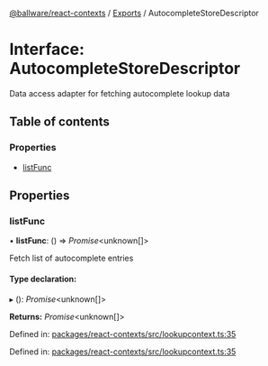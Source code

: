 [@ballware/react-contexts](../README.md) / [Exports](../modules.md) / AutocompleteStoreDescriptor

# Interface: AutocompleteStoreDescriptor

Data access adapter for fetching autocomplete lookup data

## Table of contents

### Properties

- [listFunc](autocompletestoredescriptor.md#listfunc)

## Properties

### listFunc

• **listFunc**: () => *Promise*<unknown[]\>

Fetch list of autocomplete entries

#### Type declaration:

▸ (): *Promise*<unknown[]\>

**Returns:** *Promise*<unknown[]\>

Defined in: [packages/react-contexts/src/lookupcontext.ts:35](https://github.com/ballware/ballware-client/blob/77ab18c/packages/react-contexts/src/lookupcontext.ts#L35)

Defined in: [packages/react-contexts/src/lookupcontext.ts:35](https://github.com/ballware/ballware-client/blob/77ab18c/packages/react-contexts/src/lookupcontext.ts#L35)
